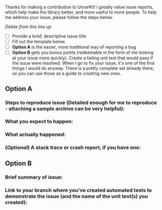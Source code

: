 Thanks for making a contribution to UnrarKit! I greatly value issue reports, which help make the library better, and more useful to more people. To help me address your issue, please follow the steps below.

_Delete from this line up_

- [ ] Provide a brief, descriptive issue title
- [ ] Fill out the template below
- [ ] **Option A** is the easier, more traditional way of reporting a bug
- [ ] **Option B** gets you bonus points (redeemable in the form of me looking at your issue more quickly). Create a failing unit test that would pass if the issue were resolved. When I go to fix your issue, it's one of the first things I would do anyway. There is a pretty complete set already there, so you can use those as a guide to creating new ones.

## Option A

### Steps to reproduce issue (Detailed enough for me to reproduce - attaching a sample archive can be very helpful):


### What you expect to happen:


### What actually happened:


### (_Optional_) A stack trace or crash report, if you have one:


## Option B

### Brief summary of issue:

### Link to your branch where you've created automated tests to demonstrate the issue (and the name of the unit test(s) you created):